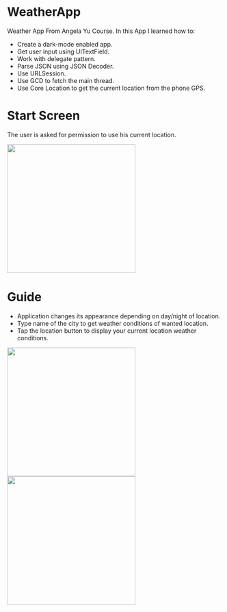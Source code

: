 # WeatherApp
Weather App From Angela Yu Course.
In this App I learned how to:
- Create a dark-mode enabled app.
- Get user input using UITextField.
- Work with delegate pattern.
- Parse JSON using JSON Decoder.
- Use URLSession.
- Use GCD to fetch the main thread.
- Use Core Location to get the current location from the phone GPS.

# Start Screen
The user is asked for permission to use his current location.

<img width="300" src="https://user-images.githubusercontent.com/77533590/166914725-10c0b130-410a-4f3a-8a7e-3723bbc94e18.png">

# Guide
- Application changes its appearance depending on day/night of location.
- Type name of the city to get weather conditions of wanted location.
- Tap the location button to display your current location weather conditions.

<img width="300" src="https://user-images.githubusercontent.com/77533590/166914812-8788d98f-a194-4481-b147-1394fed72d9e.png">  <img width="300" src="https://user-images.githubusercontent.com/77533590/166914834-db9bd69b-ac70-4d49-a31f-462f65a6828e.png">

